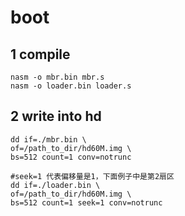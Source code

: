 # boot

## 1 compile

```shell
nasm -o mbr.bin mbr.s
nasm -o loader.bin loader.s
```

## 2 write into hd

```shell
dd if=./mbr.bin \
of=/path_to_dir/hd60M.img \
bs=512 count=1 conv=notrunc

#seek=1 代表偏移量是1，下面例子中是第2扇区
dd if=./loader.bin \
of=/path_to_dir/hd60M.img \
bs=512 count=1 seek=1 conv=notrunc
```